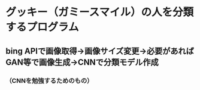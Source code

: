 # グッキー（ガミースマイル）の人を分類するプログラム

## bing APIで画像取得→画像サイズ変更→必要があればGAN等で画像生成→CNNで分類モデル作成

### （CNNを勉強するためのもの）